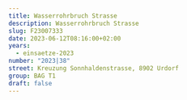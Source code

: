 ```yaml
---
title: Wasserrohrbruch Strasse
description: Wasserrohrbruch Strasse
slug: F23007333
date: 2023-06-12T08:16:00+02:00
years:
  - einsaetze-2023
number: "2023|38"
street: Kreuzung Sonnhaldenstrasse, 8902 Urdorf
group: BAG T1
draft: false
---
```

